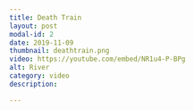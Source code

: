 ```yaml
---
title: Death Train
layout: post
modal-id: 2
date: 2019-11-09
thumbnail: deathtrain.png
video: https://youtube.com/embed/NR1u4-P-BPg
alt: River
category: video
description: 

---
```


